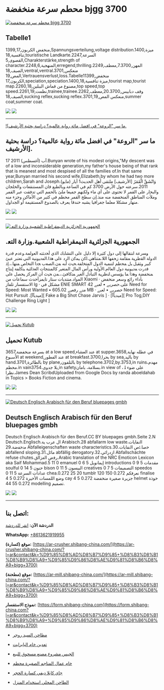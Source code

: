 # محطم سرعة منخفضة bjgg 3700

<a href="https://swt.shibang-china.com/?l=ar&img&k=%D9%85%D8%AD%D8%B7%D9%85+%D8%B3%D8%B1%D8%B9%D8%A9+%D9%85%D9%86%D8%AE%D9%81%D8%B6%D8%A9+bjgg+3700" target="_blank">![محطم سرعة منخفضة bjgg 3700](http://static.shibang-china.com/all-800x300/1425.jpg)</a>

## Tabelle1
1399,منخفض الكربون,17,Spannungsverteilung,voltage distribution.1400,ميزة تنافسية,18,touristische Landkarte.2247,السرعة القصوى,5,Charakterstärke,strength of character.2248,المنهجية,6,erregend,thrilling.2249,المهن,7.3700,معطف الصيف,18,ventral,ventral.3701,منعكس المص,19,Vertrauensverlust,loss.Tabelle11399,منخفض الكربون,17,speciation,speciation.1400,ميزة تنافسية,18,tourist map,tourist map.2260,مصنوع من قماش الببلين,18,top speed,top speed.2261,نظمت,19,trainee,trainee.2262,وقف دبابيس,20.3700,معطف الصيف,18,sucking reflex,sucking reflex.3701,منعكس المص,19,summer coat,summer coat.


<a href="https://whatsapp.shibangsoft.com/WhatsApp.php" target="_blank" title="WhatsApp">![](http://static.shibang-china.com/icon/whatsapp.png)</a> <a href="https://swt.shibang-china.com/?l=ar&icon&k=%D9%85%D8%AD%D8%B7%D9%85+%D8%B3%D8%B1%D8%B9%D8%A9+%D9%85%D9%86%D8%AE%D9%81%D8%B6%D8%A9+bjgg+3700" target="_blank">![](http://static.shibang-china.com/icon/chat-ar.png)</a>

---

<a href="https://swt.shibang-china.com/?l=ar&img&k=%D9%85%D8%AD%D8%B7%D9%85+%D8%B3%D8%B1%D8%B9%D8%A9+%D9%85%D9%86%D8%AE%D9%81%D8%B6%D8%A9+bjgg+3700" target="_blank">![ما سر &quot;الروعة&quot; في افضل مائة رواية عالمية؟ دراسة بحثية [الأرشيف.](http://static.shibang-china.com/all-800x300/462.jpg)</a>

## ما سر &quot;الروعة&quot; في افضل مائة رواية عالمية؟ دراسة بحثية [الأرشيف.
17 آب (أغسطس) 2011.Bunyan wrote of his modest origins,&quot;My descent was of a low and inconsiderable generation,my father&#39;s house being of that rank that is meanest and most despised of all the families of.In that same year,Bunyan married his second wife,Elizabeth,by whom he had two more children,Sarah and Joseph.وَانْشَقَّ الْقَمَرُ [الأرشيف] ملتقى أهل الحديث1 أيار (مايو) 2011.سرعته حول الأرض 3700 كم في الساعة.وبالطبع فان المستنقعات والخلجان والبحار على القمر لا تحتوى على أي ماء ولكنهم جميعا ملئ بالحمم التي تدفقت عبر القمر وملأت المناطق المنخفضة منه منذ.إن سطح القمر محطم في كثير من الأماكن وجزء منه منهار مشكلا معلما جغرافيا يشبه خندقا يعرف بالصدوع المستقيمة أو الجداول.


<a href="https://whatsapp.shibangsoft.com/WhatsApp.php" target="_blank" title="WhatsApp">![](http://static.shibang-china.com/icon/whatsapp.png)</a> <a href="https://swt.shibang-china.com/?l=ar&icon&k=%D9%85%D8%AD%D8%B7%D9%85+%D8%B3%D8%B1%D8%B9%D8%A9+%D9%85%D9%86%D8%AE%D9%81%D8%B6%D8%A9+bjgg+3700" target="_blank">![](http://static.shibang-china.com/icon/chat-ar.png)</a>

---

<a href="https://swt.shibang-china.com/?l=ar&img&k=%D9%85%D8%AD%D8%B7%D9%85+%D8%B3%D8%B1%D8%B9%D8%A9+%D9%85%D9%86%D8%AE%D9%81%D8%B6%D8%A9+bjgg+3700" target="_blank">![.اﻟﺠﻤﻬورﻴﺔ اﻟﺠزاﺌرﻴﺔ اﻟدﻴﻤﻘراطﻴﺔ اﻟﺸﻌﺒﻴﺔ.وزارة اﻟﺘﻌ](http://static.shibang-china.com/all-800x300/1127.jpg)</a>

## .اﻟﺠﻤﻬورﻴﺔ اﻟﺠزاﺌرﻴﺔ اﻟدﻴﻤﻘراطﻴﺔ اﻟﺸﻌﺒﻴﺔ.وزارة اﻟﺘﻌ
وﺴرﻋﺔ اﻨﺘﻘﺎﻟﻬﺎ إﻟﯽ دول ﮐﺜﻴرة إﻻ دﻟﻴل ﻋﻟﯽ اﻟﺘﺸﺎﺒك اﻟذي أﺤدﺜﺘﻪ اﻟﻌوﻟﻤﺔ.وﻋدم ﻗدرة اﻟدوﻟﺔ اﻟﻘطرﻴﺔ ﻤﻘﺎﻤﺔ زﺤﻔﻬﺎ اﻟﻼ.ﻤﺘﻨﺎﻫﻲ.ﻟﮐن ﻴﻤﮐن اﻟرد ﻋﻟﯽ ﻫذا.اﻟﻤدﻴوﻨﻴﺔ اﻟﺘﻲ ﺘﻌﺘﺒر ﻋﺒﺊ ﮐﺒﻴر وﺜﻘﻴل ﺒل ﻤﺤطم ﻟﺘﻨﻤﻴﺔ اﻟدول اﻟﻤﺘﺨﻟﻔﺔ.ﺤﻴث أﻨﻪ ﻤن.اﻟﺼﻌب ﺠدا اﻟﺘﺨﻟص ﻤﻨﻬﺎ.،.إذ ﻗدرت ﻤدﻴوﻨﻴﺔ دول اﻟﻌﺎﻟم.اﻷوﻟﻴﺔ ورأس اﻟﻤﺎل اﻟﻤﺘﻐﻴر ﮐﺎﻟﻤﻨﺘﺠﺎت اﻟﻐذاﺌﻴﺔ ﺒﺘﮐﻟﻔﺔ إﻨﺘﺎج ﻤﻨﺨﻔﻀﺔ وﻫذا ﻤﺎ ﻴؤﺴس.ﻟﻨظرﻴﺔ اﻟﺘﺒﺎدل اﻟﻐﻴر ﻤﺘﮐﺎﻓﺊ.،.ﻤن ﺤﻴث أن اﻟﻤرﮐز ﻴﺤﺼل ﻋﻟﯽ اﻟﻤواد.منتديات ستار تايمزأحدث سماعات من Xiaomi بأداء رائع وسعر منخفض &middot; الاستفسار تلفاز lg &middot; مشكل في ENIE SMART 42 على.حصريے • لعبے Need for Speed: Most Wanted • منے رفعيے 605.02 MB &middot; حصريے • لعبے Need for Speed: Hot Pursuit .[ميديآآ][ Fake a Big Shot Chase Jarvis ] &middot; [ميديآآ][ Pro Tog,DIY Challenge Ring Light ]


<a href="https://whatsapp.shibangsoft.com/WhatsApp.php" target="_blank" title="WhatsApp">![](http://static.shibang-china.com/icon/whatsapp.png)</a> <a href="https://swt.shibang-china.com/?l=ar&icon&k=%D9%85%D8%AD%D8%B7%D9%85+%D8%B3%D8%B1%D8%B9%D8%A9+%D9%85%D9%86%D8%AE%D9%81%D8%B6%D8%A9+bjgg+3700" target="_blank">![](http://static.shibang-china.com/icon/chat-ar.png)</a>

---

<a href="https://swt.shibang-china.com/?l=ar&img&k=%D9%85%D8%AD%D8%B7%D9%85+%D8%B3%D8%B1%D8%B9%D8%A9+%D9%85%D9%86%D8%AE%D9%81%D8%B6%D8%A9+bjgg+3700" target="_blank">![تحميل Kutub](http://static.shibang-china.com/all-800x300/1433.jpg)</a>

## تحميل Kutub
3657,بسرعة منخفضة at a low speed,عند العشاء at supper.3658,في عطله نهاية الأسبوع at weekend,عند الفطور at breakfast.3700,بحرا by sea,باليد by hand.3701,بالطائرة by plane,بالتلفون by telephone.3702,by.3753,in ruinsمهدم، محطم.in vainبلا جدوى.3754,in safetyبسلامة، بامان.in view of ، على ضوء ﻠ نظرا.James Dean ScribdUploaded from Google Docs by randa aboeldahab in Topics &gt; Books Fiction and cinema.


<a href="https://whatsapp.shibangsoft.com/WhatsApp.php" target="_blank" title="WhatsApp">![](http://static.shibang-china.com/icon/whatsapp.png)</a> <a href="https://swt.shibang-china.com/?l=ar&icon&k=%D9%85%D8%AD%D8%B7%D9%85+%D8%B3%D8%B1%D8%B9%D8%A9+%D9%85%D9%86%D8%AE%D9%81%D8%B6%D8%A9+bjgg+3700" target="_blank">![](http://static.shibang-china.com/icon/chat-ar.png)</a>

---

<a href="https://swt.shibang-china.com/?l=ar&img&k=%D9%85%D8%AD%D8%B7%D9%85+%D8%B3%D8%B1%D8%B9%D8%A9+%D9%85%D9%86%D8%AE%D9%81%D8%B6%D8%A9+bjgg+3700" target="_blank">![Deutsch Englisch Arabisch für den Beruf bluepages gmbh](http://static.shibang-china.com/all-800x300/955.jpg)</a>

## Deutsch Englisch Arabisch für den Beruf bluepages gmbh
Deutsch Englisch Arabisch für den Beruf.CC BY bluepages gmbh.Seite 2.N Deutsch.Englisch.ال عرب ية Arabisch.28 abfallarm low waste.اﻟﻧﻔﺎﯾﺎت ﻣﻧﺧﻔﺿﺔ.29 Abfalleigenschaften waste characteristics.ﺧﺻﺎ.ﺋص اﻟﻧﻔﺎﯾﺎت.30 abfallend sloping.ﻣﺎﺋل.31 abfällig derogatory.ازدراﺋﻲ.32 Abfallschächte refuse chutes.رﻓض اﻟﻣزاﻟق.Arabic translation of the NRC Emoticon Lexicon aka Saif Mohammad.5 11 0 emanuel إيمانويل 5 6 0 introductions مقدمات 5 9 0 soulful حنون 5 14 0 bison البيسون 5 11 0 creatives التصميمات 5 7 0 speedos عدادات السرعة 5 11 0 chea.0.272 25 20 tumblr نعرفكم 0.272 150 120 finalise وضع اللمسات الأخيرة 0.272 5 4 cay جزيرة صغيرة منخفضة 0.272 5 4 helmet خوذة 0.272 55 44 modelling تصميم.


<a href="https://whatsapp.shibangsoft.com/WhatsApp.php" target="_blank" title="WhatsApp">![](http://static.shibang-china.com/icon/whatsapp.png)</a> <a href="https://swt.shibang-china.com/?l=ar&icon&k=%D9%85%D8%AD%D8%B7%D9%85+%D8%B3%D8%B1%D8%B9%D8%A9+%D9%85%D9%86%D8%AE%D9%81%D8%B6%D8%A9+bjgg+3700" target="_blank">![](http://static.shibang-china.com/icon/chat-ar.png)</a>

---
## اتصل بنا:

**الدردشة الآن:** [انقر للدردشة](https://swt.shibang-china.com?l=ar&contact&k=%D9%85%D8%AD%D8%B7%D9%85+%D8%B3%D8%B1%D8%B9%D8%A9+%D9%85%D9%86%D8%AE%D9%81%D8%B6%D8%A9+bjgg+3700)

**WhatsApp:**  [+8613621919955](https://whatsapp.shibangsoft.com/WhatsApp.php)

**موقع (كسارة):** [https://ar-crusher.shibang-china.com/](https://ar-crusher.shibang-china.com/?l=ar&contact&k=%D9%85%D8%AD%D8%B7%D9%85+%D8%B3%D8%B1%D8%B9%D8%A9+%D9%85%D9%86%D8%AE%D9%81%D8%B6%D8%A9+bjgg+3700)

**موقع (مطحنة):** [https://ar-mill.shibang-china.com/](https://ar-mill.shibang-china.com/?l=ar&contact&k=%D9%85%D8%AD%D8%B7%D9%85+%D8%B3%D8%B1%D8%B9%D8%A9+%D9%85%D9%86%D8%AE%D9%81%D8%B6%D8%A9+bjgg+3700)

**نموذج الاستفسار:** [https://form.shibang-china.com](https://form.shibang-china.com?l=ar&contact&k=%D9%85%D8%AD%D8%B7%D9%85+%D8%B3%D8%B1%D8%B9%D8%A9+%D9%85%D9%86%D8%AE%D9%81%D8%B6%D8%A9+bjgg+3700)

* [مطاحن السيد روجر](../22/%D9%85%D8%B7%D8%A7%D8%AD%D9%86%20%D8%A7%D9%84%D8%B3%D9%8A%D8%AF%20%D8%B1%D9%88%D8%AC%D8%B1.md)

* [تعدين خام البايرايت](../24/%D8%AA%D8%B9%D8%AF%D9%8A%D9%86%20%D8%AE%D8%A7%D9%85%20%D8%A7%D9%84%D8%A8%D8%A7%D9%8A%D8%B1%D8%A7%D9%8A%D8%AA.md)

* [الجبس مشروع مصنع مسحوق للبيع](../24/%D8%A7%D9%84%D8%AC%D8%A8%D8%B3%20%D9%85%D8%B4%D8%B1%D9%88%D8%B9%20%D9%85%D8%B5%D9%86%D8%B9%20%D9%85%D8%B3%D8%AD%D9%88%D9%82%20%D9%84%D9%84%D8%A8%D9%8A%D8%B9.md)

* [خام عمال المناجم الصغيرة محطم](../22/%D8%AE%D8%A7%D9%85%20%D8%B9%D9%85%D8%A7%D9%84%20%D8%A7%D9%84%D9%85%D9%86%D8%A7%D8%AC%D9%85%20%D8%A7%D9%84%D8%B5%D8%BA%D9%8A%D8%B1%D8%A9%20%D9%85%D8%AD%D8%B7%D9%85.md)

* [جاي كايلا ديفي كسارة الحجر](../22/%D8%AC%D8%A7%D9%8A%20%D9%83%D8%A7%D9%8A%D9%84%D8%A7%20%D8%AF%D9%8A%D9%81%D9%8A%20%D9%83%D8%B3%D8%A7%D8%B1%D8%A9%20%D8%A7%D9%84%D8%AD%D8%AC%D8%B1.md)

* [الطاحن المحلي استخدام المنزل](../24/%D8%A7%D9%84%D8%B7%D8%A7%D8%AD%D9%86%20%D8%A7%D9%84%D9%85%D8%AD%D9%84%D9%8A%20%D8%A7%D8%B3%D8%AA%D8%AE%D8%AF%D8%A7%D9%85%20%D8%A7%D9%84%D9%85%D9%86%D8%B2%D9%84.md)